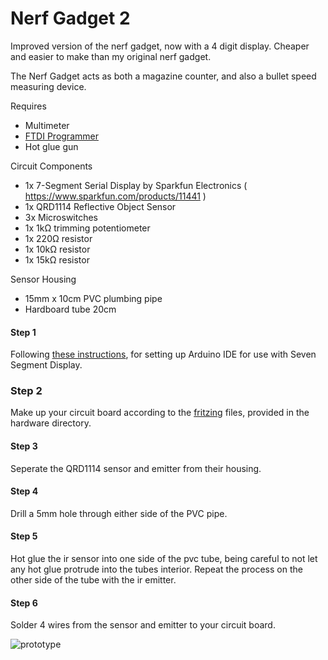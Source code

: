 Nerf Gadget 2
=============

Improved version of the nerf gadget, now with a 4 digit display. Cheaper and easier to make than my original nerf gadget.

The Nerf Gadget acts as both a magazine counter, and also a bullet speed measuring device.

Requires

+ Multimeter
+ [FTDI Programmer](https://www.sparkfun.com/products/9716)
+ Hot glue gun


Circuit Components

+ 1x 7-Segment Serial Display by Sparkfun Electronics ( https://www.sparkfun.com/products/11441 )
+ 1x QRD1114 Reflective Object Sensor
+ 3x Microswitches
+ 1x 1kΩ trimming potentiometer
+ 1x 220Ω resistor
+ 1x 10kΩ resistor
+ 1x 15kΩ resistor

Sensor Housing

+ 15mm x 10cm PVC plumbing pipe
+ Hardboard tube 20cm

#### Step 1
Following [these instructions](https://github.com/sparkfun/Serial7SegmentDisplay/wiki/Customizing%20the%20Display), for setting up Arduino IDE for use with Seven Segment Display. 

### Step 2
Make up your circuit board according to the [fritzing](http://fritzing.org/home/) files, provided in the hardware directory. 

#### Step 3
Seperate the QRD1114 sensor and emitter from their housing. 

#### Step 4
Drill a 5mm hole through either side of the PVC pipe.

#### Step 5 
Hot glue the ir sensor into one side of the pvc tube, being careful to not let any hot glue protrude into the tubes interior. Repeat the process on the other side of the tube with the ir emitter.

#### Step 6
Solder 4 wires from the sensor and emitter to your circuit board. 




![prototype](https://raw2.github.com/paulhayes/nerf_gadget_2/master/images/NerfGadget%202%20closeup.jpg) 
